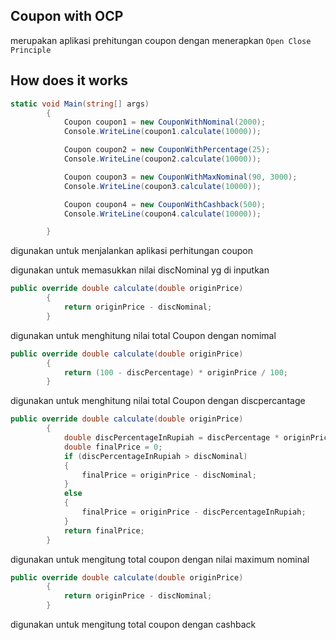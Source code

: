 ## Coupon with OCP
merupakan aplikasi prehitungan coupon dengan menerapkan ```Open
Close Principle```

## How does it works
```csharp
static void Main(string[] args)
        {
            Coupon coupon1 = new CouponWithNominal(2000);
            Console.WriteLine(coupon1.calculate(10000));

            Coupon coupon2 = new CouponWithPercentage(25);
            Console.WriteLine(coupon2.calculate(10000));

            Coupon coupon3 = new CouponWithMaxNominal(90, 3000);
            Console.WriteLine(coupon3.calculate(10000));

            Coupon coupon4 = new CouponWithCashback(500);
            Console.WriteLine(coupon4.calculate(10000));

        }
```
digunakan untuk menjalankan aplikasi perhitungan coupon

digunakan untuk memasukkan nilai discNominal yg di inputkan

```csharp
public override double calculate(double originPrice)
        {
            return originPrice - discNominal;
        }
```
digunakan untuk menghitung nilai total Coupon dengan nomimal

```csharp
public override double calculate(double originPrice)
        {
            return (100 - discPercentage) * originPrice / 100;
        }
```
digunakan untuk menghitung nilai total Coupon dengan discpercantage

```csharp
public override double calculate(double originPrice)
        {
            double discPercentageInRupiah = discPercentage * originPrice / 100;
            double finalPrice = 0;
            if (discPercentageInRupiah > discNominal)
            {
                finalPrice = originPrice - discNominal;
            }
            else
            {
                finalPrice = originPrice - discPercentageInRupiah;
            }
            return finalPrice;
        }
```
digunakan untuk mengitung total coupon dengan nilai maximum nominal

```csharp
public override double calculate(double originPrice)
        {
            return originPrice - discNominal;
        }
```
digunakan untuk mengitung total coupon dengan cashback
